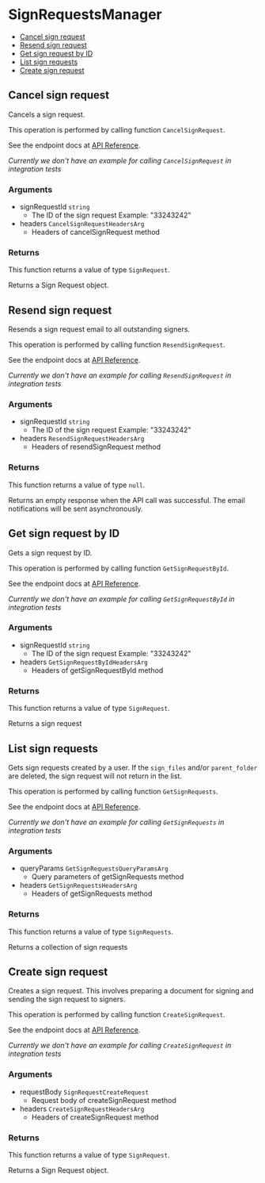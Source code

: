 # SignRequestsManager


- [Cancel sign request](#cancel-sign-request)
- [Resend sign request](#resend-sign-request)
- [Get sign request by ID](#get-sign-request-by-id)
- [List sign requests](#list-sign-requests)
- [Create sign request](#create-sign-request)

## Cancel sign request

Cancels a sign request.

This operation is performed by calling function `CancelSignRequest`.

See the endpoint docs at
[API Reference](https://developer.box.com/reference/post-sign-requests-id-cancel/).

*Currently we don't have an example for calling `CancelSignRequest` in integration tests*

### Arguments

- signRequestId `string`
  - The ID of the sign request Example: "33243242"
- headers `CancelSignRequestHeadersArg`
  - Headers of cancelSignRequest method


### Returns

This function returns a value of type `SignRequest`.

Returns a Sign Request object.


## Resend sign request

Resends a sign request email to all outstanding signers.

This operation is performed by calling function `ResendSignRequest`.

See the endpoint docs at
[API Reference](https://developer.box.com/reference/post-sign-requests-id-resend/).

*Currently we don't have an example for calling `ResendSignRequest` in integration tests*

### Arguments

- signRequestId `string`
  - The ID of the sign request Example: "33243242"
- headers `ResendSignRequestHeadersArg`
  - Headers of resendSignRequest method


### Returns

This function returns a value of type `null`.

Returns an empty response when the API call was successful.
The email notifications will be sent asynchronously.


## Get sign request by ID

Gets a sign request by ID.

This operation is performed by calling function `GetSignRequestById`.

See the endpoint docs at
[API Reference](https://developer.box.com/reference/get-sign-requests-id/).

*Currently we don't have an example for calling `GetSignRequestById` in integration tests*

### Arguments

- signRequestId `string`
  - The ID of the sign request Example: "33243242"
- headers `GetSignRequestByIdHeadersArg`
  - Headers of getSignRequestById method


### Returns

This function returns a value of type `SignRequest`.

Returns a sign request


## List sign requests

Gets sign requests created by a user. If the `sign_files` and/or
`parent_folder` are deleted, the sign request will not return in the list.

This operation is performed by calling function `GetSignRequests`.

See the endpoint docs at
[API Reference](https://developer.box.com/reference/get-sign-requests/).

*Currently we don't have an example for calling `GetSignRequests` in integration tests*

### Arguments

- queryParams `GetSignRequestsQueryParamsArg`
  - Query parameters of getSignRequests method
- headers `GetSignRequestsHeadersArg`
  - Headers of getSignRequests method


### Returns

This function returns a value of type `SignRequests`.

Returns a collection of sign requests


## Create sign request

Creates a sign request. This involves preparing a document for signing and
sending the sign request to signers.

This operation is performed by calling function `CreateSignRequest`.

See the endpoint docs at
[API Reference](https://developer.box.com/reference/post-sign-requests/).

*Currently we don't have an example for calling `CreateSignRequest` in integration tests*

### Arguments

- requestBody `SignRequestCreateRequest`
  - Request body of createSignRequest method
- headers `CreateSignRequestHeadersArg`
  - Headers of createSignRequest method


### Returns

This function returns a value of type `SignRequest`.

Returns a Sign Request object.


